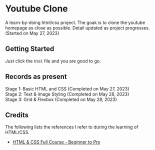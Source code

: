 # Youtube Clone

A learn-by-doing html/css project. The goak is to clone the youtube homepage as close as possible. Detail updated as project progresses. (Started on May 27, 2023)

## Getting Started
Just click the `html` file and you are good to go.

## Records as present
Stage 1: Basic HTML and CSS (Completed on May 27, 2023)   
Stage 2: Text & Image Styling (Completed on May 28, 2023)   
Stage 3: Grid & Flexbox (Completed on May 28, 2023)   

## Credits
The following lists the references I refer to during the learning of HTML/CSS.
- [HTML & CSS Full Course - Beginner to Pro](https://www.youtube.com/watch?v=G3e-cpL7ofc&list=PLEPye7A7EcQZrT3VSBb7jtxnxIfY3yyG6)